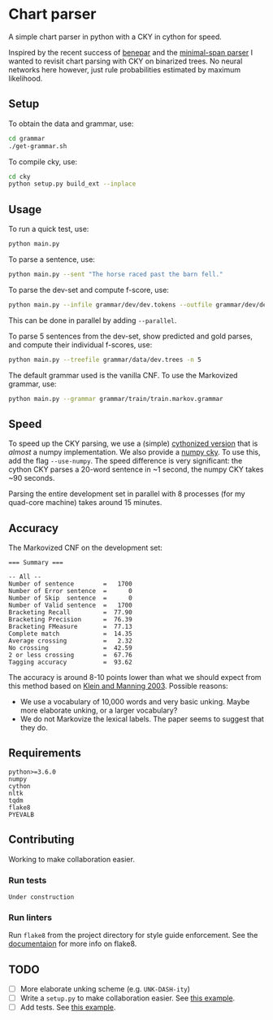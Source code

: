 # Chart parser
A simple chart parser in python with a CKY in cython for speed.

Inspired by the recent success of [benepar](https://github.com/nikitakit/self-attentive-parser) and the [minimal-span parser](https://github.com/mitchellstern/minimal-span-parser) I wanted to revisit chart parsing with CKY on binarized trees. No neural networks here however, just rule probabilities estimated by maximum likelihood.

## Setup
To obtain the data and grammar, use:
```bash
cd grammar
./get-grammar.sh
```
To compile cky, use:
```bash
cd cky
python setup.py build_ext --inplace
```

## Usage
To run a quick test, use:
```bash
python main.py
```
To parse a sentence, use:
```bash
python main.py --sent "The horse raced past the barn fell."
```
To parse the dev-set and compute f-score, use:
```bash
python main.py --infile grammar/dev/dev.tokens --outfile grammar/dev/dev.pred.trees --goldfile grammar/data/dev.trees
```
This can be done in parallel by adding `--parallel`.

To parse 5 sentences from the dev-set, show predicted and gold parses, and compute their individual f-scores, use:
```bash
python main.py --treefile grammar/data/dev.trees -n 5
```

The default grammar used is the vanilla CNF. To use the Markovized grammar, use:
```bash
python main.py --grammar grammar/train/train.markov.grammar
```

## Speed
To speed up the CKY parsing, we use a (simple) [cythonized version](https://github.com/daandouwe/chart-parser/blob/master/cky/_cky.pyx) that is _almost_ a numpy implementation.
We also provide a [numpy cky](https://github.com/daandouwe/chart-parser/blob/master/cky/cky_numpy.py). To use this, add the flag `--use-numpy`.
The speed difference is very significant: the cython CKY parses a 20-word sentence in ~1 second, the numpy CKY takes ~90 seconds.

Parsing the entire development set in parallel with 8 processes (for my quad-core machine) takes around 15 minutes.

## Accuracy
The Markovized CNF on the development set:
```
=== Summary ===

-- All --
Number of sentence        =   1700
Number of Error sentence  =      0
Number of Skip  sentence  =      0
Number of Valid sentence  =   1700
Bracketing Recall         =  77.90
Bracketing Precision      =  76.39
Bracketing FMeasure       =  77.13
Complete match            =  14.35
Average crossing          =   2.32
No crossing               =  42.59
2 or less crossing        =  67.76
Tagging accuracy          =  93.62
```
The accuracy is around 8-10 points lower than what we should expect from this method based on [Klein and Manning 2003](https://nlp.stanford.edu/manning/papers/unlexicalized-parsing.pdf). Possible reasons:
* We use a vocabulary of 10,000 words and very basic unking. Maybe more elaborate unking, or a larger vocabulary?
* We do not Markovize the lexical labels. The paper seems to suggest that they do.

## Requirements
```
python>=3.6.0
numpy
cython
nltk
tqdm
flake8
PYEVALB
```

## Contributing
Working to make collaboration easier.
### Run tests
```
Under construction
```
### Run linters
Run `flake8` from the project directory for style guide enforcement. See the [documentaion](http://flake8.pycqa.org/en/latest/) for more info on flake8.

## TODO
- [ ] More elaborate unking scheme (e.g. `UNK-DASH-ity`)
- [ ] Write a `setup.py` to make collaboration easier. See [this example](https://github.com/kmkurn/pytorch-rnng/blob/master/setup.py).
- [ ] Add tests. See [this example](https://github.com/kmkurn/pytorch-rnng/tree/master/tests).
